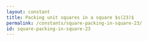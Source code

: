 ```yaml
---
layout: constant
title: Packing unit squares in a square $s(23)$
permalink: /constants/square-packing-in-square-23/
id: square-packing-in-square-23
---
```

